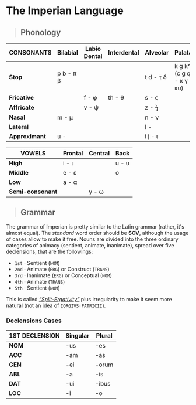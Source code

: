 # The Imperian Language 
>## Phonology
| CONSONANTS | Bilabial | Labio Dental | Interdental | Alveolar | Palatal | Velar | Glottal | Uvular |
|-|-|-|-|-|-|-|-|-
| **Stop** | p b - π β | | | t d - τ δ | k ɡ kʷ (c g q - κ γ κυ)
| **Fricative** | | f - φ | th - θ | s - ς | | | h - η |x - χ
| **Affricate** | | v - ψ | | z - ϟ
| **Nasal** | m - μ | | | n - ν
| **Lateral** | | | | l - 
| **Approximant** | u -  | | | i j - ι

| VOWELS | Frontal | Central | Back
|-|-|-|-
| **High** | i - ι |  | u - υ
| **Middle** | e - ε | | o
| **Low** | a - α
| **Semi-consonant** | | y - ω
> ## Grammar
The grammar of Imperian is pretty similar to the Latin grammar (rather, it's almost equal). The *standard* word order should be **SOV**, although the usage of cases allow to make it free. Nouns are divided into the three ordinary categories of animacy (sentient, animate, inanimate), spread over five declensions, that are the followings:
- `1st` · Sentient (`NOM`)
- `2nd` · Animate (`ERG`) or Construct (`TRANS`)
- `3rd` · Inanimate (`ERG`) or Conceptual (`NOM`)
- `4th` · Animate (`TRANS`)
- `5th` · Sentient (`NOM`)

This is called [*“Split-Ergativity”*](https://en.wikipedia.org/wiki/Split_ergativity) plus irregularity to make it seem more natural (not an idea of `IORGIVS·PATRICII`).
### Declensions Cases
| 1ST DECLENSION | Singular | Plural
|-|-|-
| **NOM** | -us | -es
| **ACC** | -am | -as
| **GEN** | -ei | -orum
| **ABL** | -a | -is
| **DAT** | -ui | -ibus
| **LOC** | -i | -o
